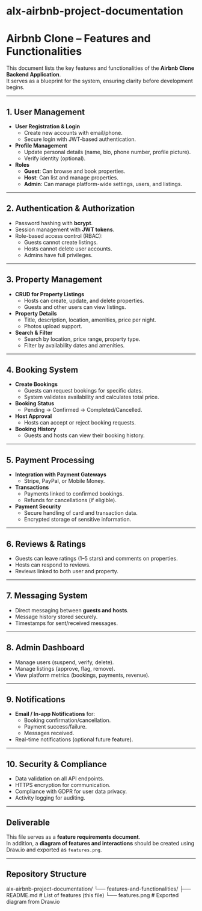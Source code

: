 # alx-airbnb-project-documentation

# Airbnb Clone – Features and Functionalities

This document lists the key features and functionalities of the **Airbnb Clone Backend Application**.  
It serves as a blueprint for the system, ensuring clarity before development begins.

---

## 1. User Management
- **User Registration & Login**
  - Create new accounts with email/phone.
  - Secure login with JWT-based authentication.
- **Profile Management**
  - Update personal details (name, bio, phone number, profile picture).
  - Verify identity (optional).
- **Roles**
  - **Guest**: Can browse and book properties.
  - **Host**: Can list and manage properties.
  - **Admin**: Can manage platform-wide settings, users, and listings.

---

## 2. Authentication & Authorization
- Password hashing with **bcrypt**.
- Session management with **JWT tokens**.
- Role-based access control (RBAC):
  - Guests cannot create listings.
  - Hosts cannot delete user accounts.
  - Admins have full privileges.

---

## 3. Property Management
- **CRUD for Property Listings**
  - Hosts can create, update, and delete properties.
  - Guests and other users can view listings.
- **Property Details**
  - Title, description, location, amenities, price per night.
  - Photos upload support.
- **Search & Filter**
  - Search by location, price range, property type.
  - Filter by availability dates and amenities.

---

## 4. Booking System
- **Create Bookings**
  - Guests can request bookings for specific dates.
  - System validates availability and calculates total price.
- **Booking Status**
  - Pending → Confirmed → Completed/Cancelled.
- **Host Approval**
  - Hosts can accept or reject booking requests.
- **Booking History**
  - Guests and hosts can view their booking history.

---

## 5. Payment Processing
- **Integration with Payment Gateways**
  - Stripe, PayPal, or Mobile Money.
- **Transactions**
  - Payments linked to confirmed bookings.
  - Refunds for cancellations (if eligible).
- **Payment Security**
  - Secure handling of card and transaction data.
  - Encrypted storage of sensitive information.

---

## 6. Reviews & Ratings
- Guests can leave ratings (1–5 stars) and comments on properties.
- Hosts can respond to reviews.
- Reviews linked to both user and property.

---

## 7. Messaging System
- Direct messaging between **guests and hosts**.
- Message history stored securely.
- Timestamps for sent/received messages.

---

## 8. Admin Dashboard
- Manage users (suspend, verify, delete).
- Manage listings (approve, flag, remove).
- View platform metrics (bookings, payments, revenue).

---

## 9. Notifications
- **Email / In-app Notifications** for:
  - Booking confirmation/cancellation.
  - Payment success/failure.
  - Messages received.
- Real-time notifications (optional future feature).

---

## 10. Security & Compliance
- Data validation on all API endpoints.
- HTTPS encryption for communication.
- Compliance with GDPR for user data privacy.
- Activity logging for auditing.

---

## Deliverable
This file serves as a **feature requirements document**.  
In addition, a **diagram of features and interactions** should be created using Draw.io and exported as `features.png`.

---

## Repository Structure
alx-airbnb-project-documentation/
└── features-and-functionalities/
├── README.md # List of features (this file)
└── features.png # Exported diagram from Draw.io
